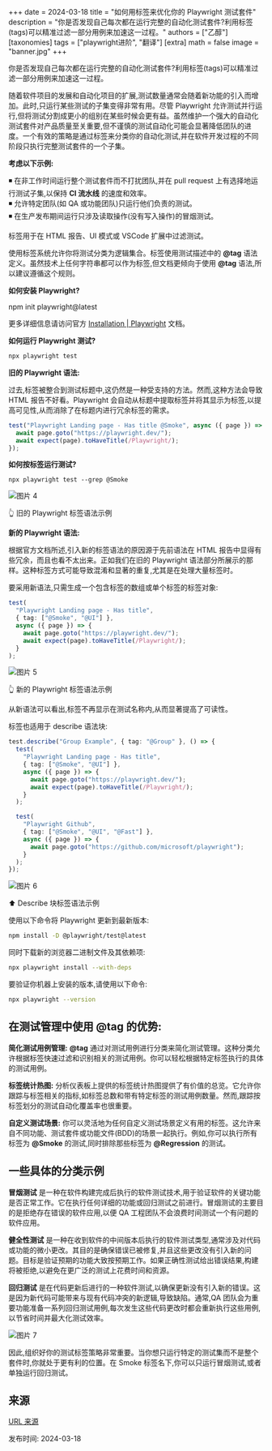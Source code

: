 +++
date = 2024-03-18
title = "如何用标签来优化你的 Playwright 测试套件"
description = "你是否发现自己每次都在运行完整的自动化测试套件?利用标签(tags)可以精准过滤一部分用例来加速这一过程。"
authors = ["乙醇"]
[taxonomies]
tags = ["playwright进阶", "翻译"]
[extra]
math = false
image = "banner.jpg"
+++

你是否发现自己每次都在运行完整的自动化测试套件?利用标签(tags)可以精准过滤一部分用例来加速这一过程。

随着软件项目的发展和自动化项目的扩展,测试数量通常会随着新功能的引入而增加。此时,只运行某些测试的子集变得非常有用。尽管 Playwright 允许测试并行运行,但将测试分割成更小的组别在某些时候会更有益。虽然维护一个强大的自动化测试套件对产品质量至关重要,但不谨慎的测试自动化可能会显著降低团队的进度。一个有效的策略是通过标签来分类你的自动化测试,并在软件开发过程的不同阶段只执行完整测试套件的一个子集。

**考虑以下示例:**

◾ 在非工作时间运行整个测试套件而不打扰团队,并在 pull request 上有选择地运行测试子集,以保持 **CI 流水线** 的速度和效率。  
◾ 允许特定团队(如 QA 或功能团队)只运行他们负责的测试。  
◾ 在生产发布期间运行只涉及读取操作(没有写入操作)的冒烟测试。

标签用于在 HTML 报告、UI 模式或 VSCode 扩展中过滤测试。

使用标签系统允许你将测试分类为逻辑集合。标签使用测试描述中的 **@tag** 语法定义。虽然技术上任何字符串都可以作为标签,但文档更倾向于使用 **@tag** 语法,所以建议遵循这个规则。

**如何安装 Playwright?**

npm init playwright@latest

更多详细信息请访问官方 [Installation | Playwright](https://playwright.dev/docs/intro) 文档。

**如何运行 Playwright 测试?**

```bash
npx playwright test
```

**旧的 Playwright 语法:**

过去,标签被整合到测试标题中,这仍然是一种受支持的方法。然而,这种方法会导致 HTML 报告不好看。Playwright 会自动从标题中提取标签并将其显示为标签,以提高可见性,从而消除了在标题内进行冗余标签的需求。

```typescript
test("Playwright Landing page - Has title @Smoke", async ({ page }) => {
  await page.goto("https://playwright.dev/");
  await expect(page).toHaveTitle(/Playwright/);
});
```

**如何按标签运行测试?**

```
npx playwright test --grep @Smoke
```

![图片 4](https://miro.medium.com/v2/resize:fit:700/1*sh8nQ1APLG4vq_0T7DshFw.png)

👆 旧的 Playwright 标签语法示例

**新的 Playwright 语法:**

根据官方文档所述,引入新的标签语法的原因源于先前语法在 HTML 报告中显得有些冗余，而且也看不太出来。正如我们在旧的 Playwright 语法部分所展示的那样。这种标签方式可能导致混淆和显著的重复,尤其是在处理大量标签时。

要采用新语法,只需生成一个包含标签的数组或单个标签的标签对象:

```typescript
test(
  "Playwright Landing page - Has title",
  { tag: ["@Smoke", "@UI"] },
  async ({ page }) => {
    await page.goto("https://playwright.dev/");
    await expect(page).toHaveTitle(/Playwright/);
  }
);
```

![图片 5](https://miro.medium.com/v2/resize:fit:700/1*ldDx5Z4uAqPunnQ9ZzFJHw.png)

👆 新的 Playwright 标签语法示例

从新语法可以看出,标签不再显示在测试名称内,从而显著提高了可读性。

标签也适用于 describe 语法块:

```typescript
test.describe("Group Example", { tag: "@Group" }, () => {
  test(
    "Playwright Landing page - Has title",
    { tag: ["@Smoke", "@UI"] },
    async ({ page }) => {
      await page.goto("https://playwright.dev/");
      await expect(page).toHaveTitle(/Playwright/);
    }
  );

  test(
    "Playwright Github",
    { tag: ["@Smoke", "@UI", "@Fast"] },
    async ({ page }) => {
      await page.goto("https://github.com/microsoft/playwright");
    }
  );
});
```

![图片 6](https://miro.medium.com/v2/resize:fit:700/1*Ry1DaYod_eLcC-HfEP9aKw.png)

⬆️ Describe 块标签语法示例

使用以下命令将 Playwright 更新到最新版本:

```bash
npm install -D @playwright/test@latest
```

同时下载新的浏览器二进制文件及其依赖项:

```bash
npx playwright install --with-deps
```

要验证你机器上安装的版本,请使用以下命令:

```bash
npx playwright --version
```

## 在测试管理中使用 @tag 的优势:

**简化测试用例管理:** **@tag** 通过对测试用例进行分类来简化测试管理。这种分类允许根据标签快速过滤和识别相关的测试用例。你可以轻松根据特定标签执行的具体的测试用例。

**标签统计热图:** 分析仪表板上提供的标签统计热图提供了有价值的总览。它允许你跟踪与标签相关的指标,如标签总数和带有特定标签的测试用例数量。然而,跟踪按标签划分的测试自动化覆盖率也很重要。

**自定义测试场景:** 你可以灵活地为任何自定义测试场景定义有用的标签。这允许来自不同功能、测试套件或功能文件(BDD)的场景一起执行。例如,你可以执行所有标签为 **@Smoke** 的测试,同时排除那些标签为 **@Regression** 的测试。

## 一些具体的分类示例

**冒烟测试** 是一种在软件构建完成后执行的软件测试技术,用于验证软件的关键功能是否正常工作。它在执行任何详细的功能或回归测试之前进行。冒烟测试的主要目的是拒绝存在错误的软件应用,以便 QA 工程团队不会浪费时间测试一个有问题的软件应用。

**健全性测试** 是一种在收到软件的中间版本后执行的软件测试类型,通常涉及对代码或功能的微小更改。其目的是确保错误已被修复,并且这些更改没有引入新的问题。目标是验证预期的功能大致按预期工作。如果正确性测试给出错误结果,构建将被拒绝,以避免在更广泛的测试上花费时间和资源。

**回归测试** 是在代码更新后进行的一种软件测试,以确保更新没有引入新的错误。这是因为新代码可能带来与现有代码冲突的新逻辑,导致缺陷。通常,QA 团队会为重要功能准备一系列回归测试用例,每次发生这些代码更改时都会重新执行这些用例,以节省时间并最大化测试效率。

![图片 7](https://miro.medium.com/v2/resize:fit:553/1*hirQV3d8tQpEWEuZq-wiCQ.png)

因此,组织好你的测试标签策略非常重要。当你想只运行特定的测试集而不是整个套件时,你就处于更有利的位置。在 Smoke 标签名下,你可以只运行冒烟测试,或者单独运行回归测试。

## 来源

[URL 来源](https://medium.com/@merisstupar11/strategic-tagging-optimizing-your-playwright-test-suit-4ab109343fed)

发布时间: 2024-03-18
